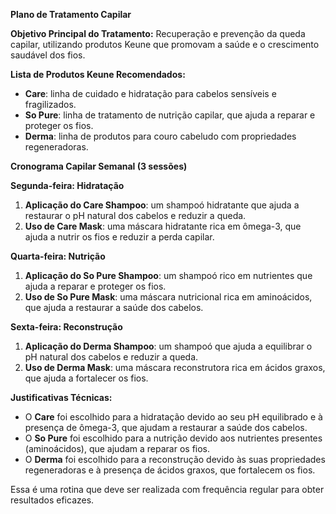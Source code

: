 **Plano de Tratamento Capilar**

**Objetivo Principal do Tratamento:**
Recuperação e prevenção da queda capilar, utilizando produtos Keune que promovam a saúde e o crescimento saudável dos fios.

**Lista de Produtos Keune Recomendados:**

*   **Care**: linha de cuidado e hidratação para cabelos sensíveis e fragilizados.
*   **So Pure**: linha de tratamento de nutrição capilar, que ajuda a reparar e proteger os fios.
*   **Derma**: linha de produtos para couro cabeludo com propriedades regeneradoras.

**Cronograma Capilar Semanal (3 sessões)**

**Segunda-feira: Hidratação**

1.  **Aplicação do Care Shampoo**: um shampoó hidratante que ajuda a restaurar o pH natural dos cabelos e reduzir a queda.
2.  **Uso de Care Mask**: uma máscara hidratante rica em ômega-3, que ajuda a nutrir os fios e reduzir a perda capilar.

**Quarta-feira: Nutrição**

1.  **Aplicação do So Pure Shampoo**: um shampoó rico em nutrientes que ajuda a reparar e proteger os fios.
2.  **Uso de So Pure Mask**: uma máscara nutricional rica em aminoácidos, que ajuda a restaurar a saúde dos cabelos.

**Sexta-feira: Reconstrução**

1.  **Aplicação do Derma Shampoo**: um shampoó que ajuda a equilibrar o pH natural dos cabelos e reduzir a queda.
2.  **Uso de Derma Mask**: uma máscara reconstrutora rica em ácidos graxos, que ajuda a fortalecer os fios.

**Justificativas Técnicas:**

*   O **Care** foi escolhido para a hidratação devido ao seu pH equilibrado e à presença de ômega-3, que ajudam a restaurar a saúde dos cabelos.
*   O **So Pure** foi escolhido para a nutrição devido aos nutrientes presentes (aminoácidos), que ajudam a reparar os fios.
*   O **Derma** foi escolhido para a reconstrução devido às suas propriedades regeneradoras e à presença de ácidos graxos, que fortalecem os fios.

Essa é uma rotina que deve ser realizada com frequência regular para obter resultados eficazes.